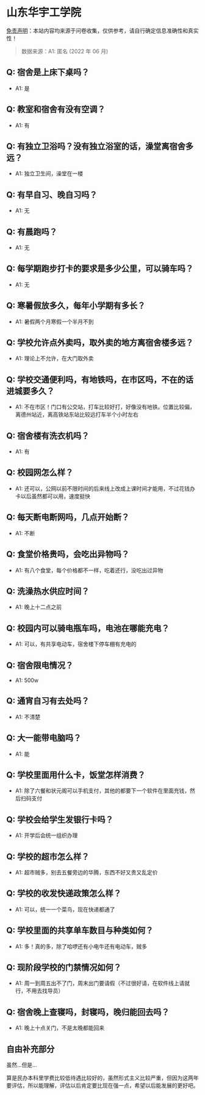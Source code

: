 # 山东华宇工学院

[免责声明](https://colleges.chat/#_3)：本站内容均来源于问卷收集，仅供参考，请自行确定信息准确性和真实性！

> 数据来源：A1: 匿名 (2022 年 06 月)

## Q: 宿舍是上床下桌吗？

- A1: 是

## Q: 教室和宿舍有没有空调？

- A1: 有

## Q: 有独立卫浴吗？没有独立浴室的话，澡堂离宿舍多远？

- A1: 独立卫生间，澡堂在一楼

## Q: 有早自习、晚自习吗？

- A1: 无

## Q: 有晨跑吗？

- A1: 无

## Q: 每学期跑步打卡的要求是多少公里，可以骑车吗？

- A1: 无

## Q: 寒暑假放多久，每年小学期有多长？

- A1: 暑假两个月寒假一个半月不到

## Q: 学校允许点外卖吗，取外卖的地方离宿舍楼多远？

- A1: 理论上不允许，在大门取外卖

## Q: 学校交通便利吗，有地铁吗，在市区吗，不在的话进城要多久？

- A1: 不在市区！门口有公交站，打车比较好打，好像没有地铁。位置比较偏，离德州站近，离高铁站东站比较远打车半个小时左右

## Q: 宿舍楼有洗衣机吗？

- A1: 有

## Q: 校园网怎么样？

- A1: 还可以，公网以前不限时间的后来线上改成上课时间才能用，不过花钱办卡以后虽然都可以用，速度挺快

## Q: 每天断电断网吗，几点开始断？

- A1: 不断

## Q: 食堂价格贵吗，会吃出异物吗？

- A1: 有八个食堂，每个价格都不一样，吃着还行，没吃出过异物

## Q: 洗澡热水供应时间？

- A1: 晚上十二点之前

## Q: 校园内可以骑电瓶车吗，电池在哪能充电？

- A1: 可以，有共享电动车，宿舍楼下停车棚有充电的

## Q: 宿舍限电情况？

- A1: 500w

## Q: 通宵自习有去处吗？

- A1: 不清楚

## Q: 大一能带电脑吗？

- A1: 能

## Q: 学校里面用什么卡，饭堂怎样消费？

- A1: 除了六餐和状元阁可以手机支付，其他的都要下一个软件在里面充钱，然后扫码支付

## Q: 学校会给学生发银行卡吗？

- A1: 开学后会统一组织办理

## Q: 学校的超市怎么样？

- A1: 超市贼多，别去五餐旁边的华腾，东西不好又贵又乱定价

## Q: 学校的收发快递政策怎么样？

- A1: 可以，统一一个菜鸟，现在快递都通了

## Q: 学校里面的共享单车数目与种类如何？

- A1: 多！真的多，除了哈啰还有小电牛还有电动车，贼多

## Q: 现阶段学校的门禁情况如何？

- A1: 周一到周五出不了门，周末出门要请假（不过很好请，在软件线上请就行，不用去找导员）

## Q: 宿舍晚上查寝吗，封寝吗，晚归能回去吗？

- A1: 晚上十点关门，不是太晚都能回来

## 自由补充部分

虽然…但是…

算是民办本科里学费比较低待遇比较好的，虽然形式主义比较严重，但因为这两年要评估，所以能理解，评估以后肯定要比现在强一点，希望以后能发展的更好吧。